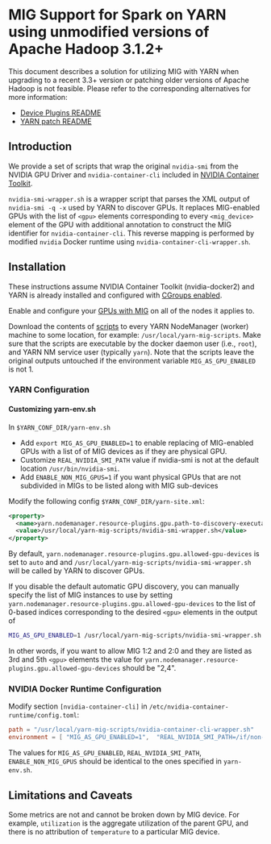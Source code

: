 # MIG Support for Spark on YARN using unmodified versions of Apache Hadoop 3.1.2+

This document describes a solution for utilizing MIG with YARN when upgrading to a recent 3.3+
version or patching older versions of Apache Hadoop is not feasible. Please refer to the corresponding
alternatives for more information:
- [Device Plugins README](../device-plugins/gpu-mig/README.md)
- [YARN patch README](../resource-types/gpu-mig/README.md)

## Introduction

We provide a set of scripts that wrap the original `nvidia-smi` from the NVIDIA GPU Driver and `nvidia-container-cli`
included in [NVIDIA Container Toolkit](https://github.com/NVIDIA/nvidia-docker).

`nvidia-smi-wrapper.sh` is a wrapper script that parses the XML output of `nvidia-smi -q -x` used by YARN
to discover GPUs. It replaces MIG-enabled GPUs with the list of `<gpu>` elements corresponding to every
`<mig_device>` element of the GPU with additional annotation to construct the MIG identifier for
`nvidia-container-cli`. This reverse mapping is performed by  modified `nvidia` Docker runtime using
`nvidia-container-cli-wrapper.sh`.

## Installation

These instructions assume NVIDIA Container Toolkit (nvidia-docker2) and YARN is already installed
and configured with [CGroups enabled](https://hadoop.apache.org/docs/r3.1.2/hadoop-yarn/hadoop-yarn-site/UsingGpus.html).

Enable and configure your [GPUs with MIG](https://docs.nvidia.com/datacenter/tesla/mig-user-guide/index.html) on all of the nodes
it applies to.

Download the contents of [scripts](./scripts/) to every YARN NodeManager (worker) machine
to some location, for example: `/usr/local/yarn-mig-scripts`. Make sure that the scripts
are executable by the docker daemon user (i.e., `root`), and YARN NM service user (typically `yarn`). Note that the scripts
leave the original outputs untouched if the environment variable `MIG_AS_GPU_ENABLED` is not 1.

### YARN Configuration
#### Customizing yarn-env.sh

In `$YARN_CONF_DIR/yarn-env.sh`
- Add `export MIG_AS_GPU_ENABLED=1` to enable replacing of MIG-enabled GPUs with a list
of of MIG devices as if they are physical GPU.
- Customize `REAL_NVIDIA_SMI_PATH` value if nvidia-smi is not at the default location
`/usr/bin/nvidia-smi`.
- Add `ENABLE_NON_MIG_GPUS=1` if you want physical GPUs that are not subdivided in MIGs to be
listed along with MIG sub-devices


Modify the following config `$YARN_CONF_DIR/yarn-site.xml`:
```xml
<property>
  <name>yarn.nodemanager.resource-plugins.gpu.path-to-discovery-executables</name>
  <value>/usr/local/yarn-mig-scripts/nvidia-smi-wrapper.sh</value>
</property>
```

By default, `yarn.nodemanager.resource-plugins.gpu.allowed-gpu-devices` is set to `auto` and
and `/usr/local/yarn-mig-scripts/nvidia-smi-wrapper.sh` will be called by YARN to discover GPUs.

If you disable the default automatic GPU discovery, you can manually
specify the list of MIG instances to use by setting
`yarn.nodemanager.resource-plugins.gpu.allowed-gpu-devices` to the list of
0-based indices corresponding to the desired `<gpu>` elements in the output of

```bash
MIG_AS_GPU_ENABLED=1 /usr/local/yarn-mig-scripts/nvidia-smi-wrapper.sh -q -x
```

In other words, if you want to allow MIG 1:2 and 2:0 and they are listed as 3rd and 5th `<gpu>`
elements the value for `yarn.nodemanager.resource-plugins.gpu.allowed-gpu-devices` should be
"2,4".

### NVIDIA Docker Runtime Configuration

Modify section `[nvidia-container-cli]` in `/etc/nvidia-container-runtime/config.toml`:
```toml
path = "/usr/local/yarn-mig-scripts/nvidia-container-cli-wrapper.sh"
environment = [ "MIG_AS_GPU_ENABLED=1",  "REAL_NVIDIA_SMI_PATH=/if/non-default/path/nvidia-smi" ]
```

The values for `MIG_AS_GPU_ENABLED`, `REAL_NVIDIA_SMI_PATH`, `ENABLE_NON_MIG_GPUS` should be
identical to the ones specified in `yarn-env.sh`.

## Limitations and Caveats
Some metrics are not and cannot be broken down by MIG device. For example, `utilization` is the
aggregate utilization of the parent GPU, and there is no attribution of `temperature` to a
particular MIG device.